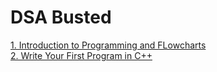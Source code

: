 <h1>DSA Busted</h1>

[1. Introduction to Programming and FLowcharts](https://github.com/chekeAditya/Data-Structure-Algorithm/files/7809397/Lecture1.pdf)
<br>
[2. Write Your First Program in C++](https://github.com/chekeAditya/Data-Structure-Algorithm/files/7812260/Lecture2.pdf)


